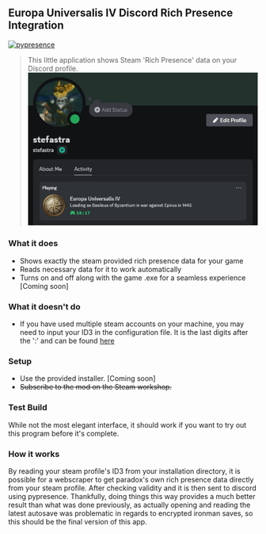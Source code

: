 ## Europa Universalis IV Discord Rich Presence Integration
[![pypresence](https://img.shields.io/badge/using-pypresence-00bb88.svg?style=for-the-badge&logo=discord&logoWidth=20)](https://github.com/qwertyquerty/pypresence)

> This little application shows Steam 'Rich Presence' data on your Discord profile.
![Preview](preview.png)

### What it does
- Shows exactly the steam provided rich presence data for your game
- Reads necessary data for it to work automatically
- Turns on and off along with the game .exe for a seamless experience [Coming soon]

### What it doesn't do
- If you have used multiple steam accounts on your machine, you may need to input your ID3 in the configuration file. It is the last digits after the ':' and can be found [here](https://www.steamidfinder.com/)

### Setup
- Use the provided installer. [Coming soon]
- ~~Subscribe to the mod on the Steam workshop.~~

### Test Build
While not the most elegant interface, it should work if you want to try out this program before it's complete.

### How it works
By reading your steam profile's ID3 from your installation directory, it is possible for a webscraper to get paradox's own rich presence data directly from your steam profile. After checking validity and it is then sent to discord using pypresence. Thankfully, doing things this way provides a much better result than what was done previously, as actually opening and reading the latest autosave was problematic in regards to encrypted ironman saves, so this should be the final version of this app.

